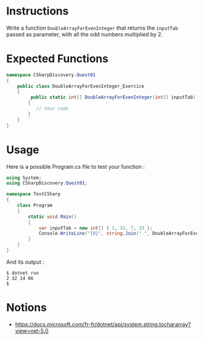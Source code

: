# Instructions

Write a function `DoubleArrayForEvenInteger` that returns the `inputTab` passed as parameter, with all the odd numbers multiplied by 2.

# Expected Functions

```C#
namespace CSharpDiscovery.Quest01
{
    public class DoubleArrayForEvenInteger_Exercice
    {
         public static int[] DoubleArrayForEvenInteger(int[] inputTab)
        {
           // Your code
        }
    }
}
```

# Usage

Here is a possible Program.cs file to test your function :

```C#
using System;
using CSharpDiscovery.Quest01;

namespace TestCSharp
{
    class Program
    {
        static void Main()
        {
            var inputTab = new int[] { 1, 32, 7, 33 };
            Console.WriteLine("{0}", string.Join(" ", DoubleArrayForEvenInteger_Exercice.DoubleArrayForEvenInteger(inputTab)));
        }
    }
}
```

And its output :

```
$ dotnet run
2 32 14 66
$
```

# Notions

- https://docs.microsoft.com/fr-fr/dotnet/api/system.string.tochararray?view=net-5.0
